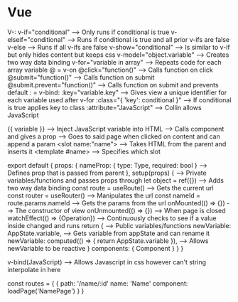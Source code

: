 # Vue

<!-- SECTION HTML -->
  V-:
    v-if="conditional" --> Only runs if conditional is true
      v-elseif="conditional" --> Runs if conditional is true and all prior v-ifs are false
      v-else --> Runs if all v-ifs are false
    v-show="conditional" --> Is similar to v-if but only hides content but keeps css
    v-model="object.variable" --> Creates two way data binding
    v-for="variable in array" --> Repeats code for each array variable
    @ = v-on
      @click="function()" --> Calls function on click
      @submit="function()" --> Calls function on submit
      @submit.prevent="function()" --> Calls function on submit and prevents default
    : = v-bind:
      :key="variable.key" --> Gives view a unique identifier for each variable used after v-for
      :class="{ 'key': conditional }" --> If conditional is true applies key to class
      :attribute="JavaScript" --> Collin allows JavaScript

  {{ variable }} --> Inject JavaScript variable into HTML
  <Component :nameProp="variable"></Component> --> Calls component and gives a prop
  <router-link :to="{ name: 'Name', params: { nameId: variable } }"></router-link> --> Goes to said page when clicked on content and can append a param
  <slot name:"name"></slot> --> Takes HTML from the parent and inserts it
  <template #name></template> --> Specifies which slot 

<!-- SECTION JavaScript -->
  export default {
    props: {
      nameProp: { type: Type, required: bool } --> Defines prop that is passed from parent
    },
    setup(props) { --> Private variables/functions and passes props through
      let object = ref({}) --> Adds two way data binding
      const route = useRoute() --> Gets the current url
      const router = useRouter() --> Manipulates the url
      const nameId = route.params.nameId --> Gets the params from the url
      onMounted(() => {}) --> The constructor of view
      onUnmounted(() => {}) --> When page is closed
      watchEffect(() => {Operation}) --> Continuously checks to see if a value inside changed and runs
      return { --> Public variables/functions
        newVariable: AppState.variable, --> Gets variable from appState and can rename it
        newVariable: computed(() => { return AppState.variable }), --> Allows newVariable to be reactive
      }
      components: { Component }
    }
  }

<!-- SECTION CSS -->
  v-bind(JavaScript) --> Allows Javascript in css however can't string interpolate in here

<!-- SECTION Router -->
  const routes = {
    {
      path: '/name/:id'
      name: 'Name'
      component: loadPage('NamePage')
    }
  }